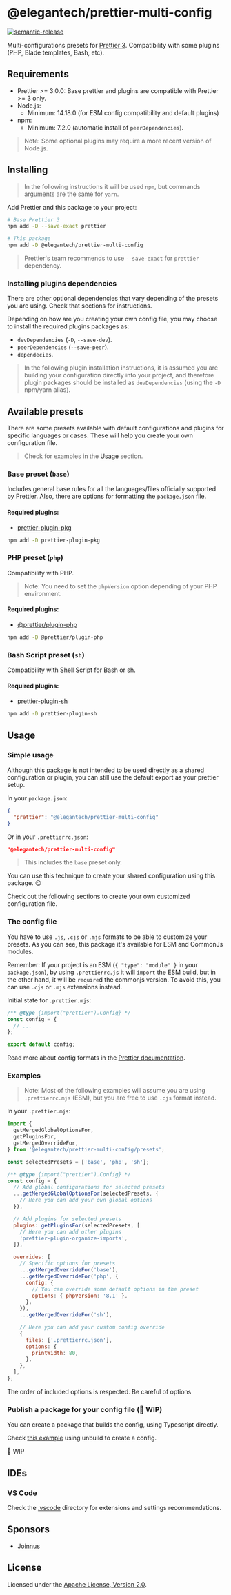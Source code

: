 # @elegantech/prettier-multi-config

<!-- [![Commitizen friendly](https://img.shields.io/badge/commitizen-friendly-brightgreen.svg)](http://commitizen.github.io/cz-cli/) -->

[![semantic-release](https://img.shields.io/badge/%20%20%F0%9F%93%A6%F0%9F%9A%80-semantic--release-e10079.svg)](https://github.com/elegantech/prettier-multi-config)

Multi-configurations presets for [Prettier 3](https://prettier.io). Compatibility with some plugins (PHP, Blade templates, Bash, etc).

## Requirements

- Prettier >= 3.0.0: Base prettier and plugins are compatible with Prettier >= 3 only.
- Node.js:
  - Minimum: 14.18.0 (for ESM config compatibility and default plugins)
- npm:
  - Minimum: 7.2.0 (automatic install of `peerDependencies`).

> Note: Some optional plugins may require a more recent version of Node.js.

## Installing

> In the following instructions it will be used `npm`, but commands arguments are the same for `yarn`.

Add Prettier and this package to your project:

```sh
# Base Prettier 3
npm add -D --save-exact prettier

# This package
npm add -D @elegantech/prettier-multi-config
```

> Prettier's team recommends to use `--save-exact` for `prettier` dependency.

### Installing plugins dependencies

There are other optional dependencies that vary depending of the presets you are using. Check that sections for instructions.

Depending on how are you creating your own config file, you may choose to install the required plugins packages as:

- `devDependencies` (`-D`, `--save-dev`).
- `peerDependencies` (`--save-peer`).
- `dependecies`.

<!-- TODO: Add documentation about other types of installation -->

> In the following plugin installation instructions, it is assumed you are building your configuration directly into your project, and therefore plugin packages should be installed as `devDependencies` (using the `-D` npm/yarn alias).

## Available presets

There are some presets available with default configurations and plugins for specific languages or cases. These will help you create your own configuration file.

> Check for examples in the [Usage](#usage) section.

### Base preset (`base`)

Includes general base rules for all the languages/files officially supported by Prettier. Also, there are options for formatting the `package.json` file.

#### Required plugins:

- [prettier-plugin-pkg](https://github.com/un-ts/prettier/tree/master/packages/pkg)

```sh
npm add -D prettier-plugin-pkg
```

### PHP preset (`php`)

Compatibility with PHP.

> Note: You need to set the `phpVersion` option depending of your PHP environment.

#### Required plugins:

- [@prettier/plugin-php](https://github.com/prettier/plugin-php)

```sh
npm add -D @prettier/plugin-php
```

### Bash Script preset (`sh`)

Compatibility with Shell Script for Bash or sh.

#### Required plugins:

- [prettier-plugin-sh](https://github.com/un-ts/prettier/tree/master/packages/sh)

```sh
npm add -D prettier-plugin-sh
```

## Usage

### Simple usage

Although this package is not intended to be used directly as a shared configuration or plugin, you can still use the default export as your prettier setup.

In your `package.json`:

```json
{
  "prettier": "@elegantech/prettier-multi-config"
}
```

Or in your `.prettierrc.json`:

```json
"@elegantech/prettier-multi-config"
```

> This includes the `base` preset only.

You can use this technique to create your shared configuration using this package. 😉

Check out the following sections to create your own customized configuration file.

### The config file

<!-- TODO: Add doc in VitePress or VuePress -->

You have to use `.js`, `.cjs` or `.mjs` formats to be able to customize your presets. As you can see, this package it's available for ESM and CommonJs modules.

Remember: If your project is an ESM (`{ "type": "module" }` in your `package.json`), by using `.prettierrc.js` it will `import` the ESM build, but in the other hand, it will be `require`d the commonjs version. To avoid this, you can use `.cjs` or `.mjs` extensions instead.

Initial state for `.prettier.mjs`:

```mjs
/** @type {import("prettier").Config} */
const config = {
  // ...
};

export default config;
```

Read more about config formats in the [Prettier documentation](https://prettier.io/docs/en/configuration.html).

### Examples

> Note: Most of the following examples will assume you are using `.prettierrc.mjs` (ESM), but you are free to use `.cjs` format instead.

In your `.prettier.mjs`:

```mjs
import {
  getMergedGlobalOptionsFor,
  getPluginsFor,
  getMergedOverrideFor,
} from '@elegantech/prettier-multi-config/presets';

const selectedPresets = ['base', 'php', 'sh'];

/** @type {import("prettier").Config} */
const config = {
  // Add global configurations for selected presets
  ...getMergedGlobalOptionsFor(selectedPresets, {
    // Here you can add your own global options
  }),

  // Add plugins for selected presets
  plugins: getPluginsFor(selectedPresets, [
    // Here you can add other plugins
    'prettier-plugin-organize-imports',
  ]),

  overrides: [
    // Specific options for presets
    ...getMergedOverrideFor('base'),
    ...getMergedOverrideFor('php', {
      config: {
        // You can override some default options in the preset
        options: { phpVersion: '8.1' },
      },
    }),
    ...getMergedOverrideFor('sh'),

    // Here ypu can add your custom config override
    {
      files: ['.prettierrc.json'],
      options: {
        printWidth: 80,
      },
    },
  ],
};
```

The order of included options is respected. Be careful of options

### Publish a package for your config file (🚧 WIP)

You can create a package that builds the config, using Typescript directly.

Check [this example](./examples/shareable-typescript) using unbuild to create a config.

🚧 WIP

<!-- TODO: Add instructions-->

## IDEs

### VS Code

Check the [.vscode](./.vscode/) directory for extensions and settings recommendations.

## Sponsors

- [Joinnus](https://www.joinnus.com/)

## License

Licensed under the [Apache License, Version 2.0](./NOTICE).

